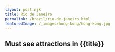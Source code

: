```yaml
---
layout: post.njk
title: Rio de Janeiro
permalink: /brazil/rio-de-janeiro.html
featuredImage: /_images/hong-kong/hong-kong.jpg
---
```

## Must see attractions in {{title}}
